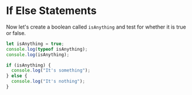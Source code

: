 # If Else Statements

Now let's create a boolean called `isAnything` and test for whether it is true or false.

```javascript
let isAnything = true;
console.log(typeof isAnything);
console.log(isAnything);

if (isAnything) {
  console.log("It's something");
} else {
  console.log("It's nothing");
}
```
